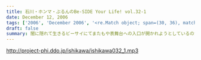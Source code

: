 ```yaml
---
title: 石川・ホンマ・ぶるんのBe-SIDE Your Life! vol.32-1
date: December 12, 2006
tags: ['2006', 'December 2006', '<re.Match object; span=(30, 36), match='vol.32'>']
draft: false
summary: 闇に隠れて生きるビーサイにてまたもや表舞台への入口が開かれようとしているのか？そう！「石川昭人文化人計画」発動！？真相はオープニングテーマ後に発表されるトークの中で．．．決して「ホンマメジャーデビューへの道」といったものの発動はあり得ないビーサイ師走の一本目。ラジオ地上波的には「聴取率週間」のためなのか？配信が少々遅れてしまいました。ご了承くだされば、と。（いいわけデス）NAMAE
---
```


http://project-phi.ddo.jp/ishikawa/ishikawa032_1.mp3
